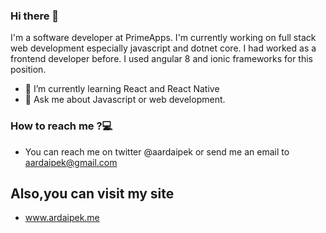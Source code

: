 ### Hi there 👋



 I'm a software developer at PrimeApps. I'm currently working on full stack web development especially javascript and dotnet core. I had worked as a frontend developer before. I used angular 8 and ionic frameworks for this position.

- 🌱 I’m currently learning React and React Native
- 💬 Ask me about Javascript or web development.


### How to reach me ?💻
    
  - You can reach me on twitter @aardaipek or send me an email to aardaipek@gmail.com

## Also,you can visit my site

- www.ardaipek.me


